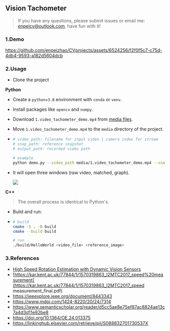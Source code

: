 ## Vision Tachometer

> If you have any questions, please submit issues or email me: enpeicv@outlook.com, have fun with it!

### 1.Demo


https://github.com/enpeizhao/CVprojects/assets/6524256/f2f0f5c7-c75d-4db4-9593-a182d5604dcb



### 2.Usage

* Clone the project

**Python**

* Create a `python=3.8` environment with `conda` or `venv`.

* Install packages like `opencv` and `numpy`.

* Download `1.video_tachometer_demo.mp4` from [media files](https://github.com/enpeizhao/CVprojects/releases/tag/media).

* Move `1.video_tachometer_demo.mp4` to the `media` directory of the project.

* ```bash
  # video_path: filename for input video | camera index for stream
  # snap_path: reference snapshot
  # output_path: recorded video path
  
  # example
  python demo.py --video_path media/1.video_tachometer_demo.mp4 --snap_path media/snap.png --output_path result.mp4
  ```

* It will open three windows (raw video, matched, graph).

  ![](https://enpei-md.oss-cn-hangzhou.aliyuncs.com/202401131140446.png?x-oss-process=style/wp)

  

**C++**

> The overall process is identical to Python's.

* Build and run:

* ```bash
  # build
  cmake -S . -B build
  cmake --build build
  
  # run 
  ./build/HelloWorld <video_file> <reference_image>
  ```

### 3.References

* [High Speed Rotation Estimation with Dynamic Vision Sensors](https://arxiv.org/pdf/2209.02205.pdf)
* [https://kar.kent.ac.uk/77844/1/1570319863_I2MTC2017_speed%20measurement](https://kar.kent.ac.uk/77844/1/1570319863_I2MTC2017_speed measurement_final.pdf) 
* https://ieeexplore.ieee.org/document/8443343
* https://www.mdpi.com/1424-8220/20/24/7314
* https://www.semanticscholar.org/reader/d5cc5ae8e75ef87ac8824ae13c7a4d3d11e92be8
* https://doi.org/10.1364/OE.24.013375
* https://linkinghub.elsevier.com/retrieve/pii/S088832701730537X

